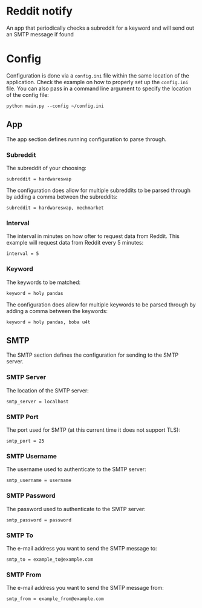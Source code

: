 # Reddit notify
An app that periodically checks a subreddit for a keyword and will send out an SMTP message if found

# Config
Configuration is done via a `config.ini` file within the same location of the application. Check the example on how to properly set up the `config.ini` file. You can also pass in a command line argument to specify the location of the config file:
```
python main.py --config ~/config.ini
```

## App
The app section defines running configuration to parse through.

### Subreddit
The subreddit of your choosing:
```
subreddit = hardwareswap
```

The configuration does allow for multiple subreddits to be parsed through by adding a comma between the subreddits:
```
subreddit = hardwareswap, mechmarket
```

### Interval
The interval in minutes on how ofter to request data from Reddit. This example will request data from Reddit every 5 minutes:
```
interval = 5
```

### Keyword
The keywords to be matched:
```
keyword = holy pandas
```

The configuration does allow for multiple keywords to be parsed through by adding a comma between the keywords:
```
keyword = holy pandas, boba u4t
```

## SMTP
The SMTP section defines the configuration for sending to the SMTP server.

### SMTP Server
The location of the SMTP server:
```
smtp_server = localhost
```

### SMTP Port
The port used for SMTP (at this current time it does not support TLS):
```
smtp_port = 25
```

### SMTP Username
The username used to authenticate to the SMTP server:
```
smtp_username = username
```

### SMTP Password
The password used to authenticate to the SMTP server:
```
smtp_password = password
```

### SMTP To
The e-mail address you want to send the SMTP message to:
```
smtp_to = example_to@example.com
```

### SMTP From
The e-mail address you want to send the SMTP message from:
```
smtp_from = example_from@example.com
```